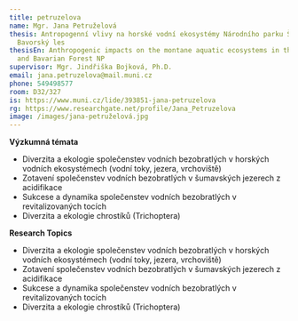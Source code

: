 ```yaml
---
title: petruzelova
name: Mgr. Jana Petruželová
thesis: Antropogenní vlivy na horské vodní ekosystémy Národního parku Šumava a
  Bavorský les
thesisEn: Anthropogenic impacts on the montane aquatic ecosystems in the Šumava
  and Bavarian Forest NP
supervisor: Mgr. Jindřiška Bojková, Ph.D.
email: jana.petruzelova@mail.muni.cz
phone: 549498577
room: D32/327
is: https://www.muni.cz/lide/393851-jana-petruzelova
rg: https://www.researchgate.net/profile/Jana_Petruzelova
image: /images/jana-petruželová.jpg
---
```

<div class="cz">

**Výzkumná témata**

* Diverzita a ekologie společenstev vodních bezobratlých v horských vodních ekosystémech
  (vodní toky, jezera, vrchoviště)
* Zotavení společenstev vodních bezobratlých v šumavských jezerech z acidifikace
* Sukcese a dynamika společenstev vodních bezobratlých v revitalizovaných tocích
* Diverzita a ekologie chrostíků (Trichoptera)

</div>

<div class="en">

**Research Topics**

* Diverzita a ekologie společenstev vodních bezobratlých v horských vodních ekosystémech
  (vodní toky, jezera, vrchoviště)
* Zotavení společenstev vodních bezobratlých v šumavských jezerech z acidifikace
* Sukcese a dynamika společenstev vodních bezobratlých v revitalizovaných tocích
* Diverzita a ekologie chrostíků (Trichoptera)

</div>